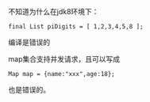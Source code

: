 不知道为什么在jdk8环境下：

    final List piDigits = [ 1,2,3,4,5,8 ];
    
编译是错误的

map集合支持并发请求，且可以写成 

    Map map = {name:"xxx",age:18};
    
也是错误的。